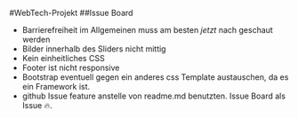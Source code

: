 #WebTech-Projekt
##Issue Board
+ Barrierefreiheit im Allgemeinen muss am besten *jetzt* nach geschaut werden
+ Bilder innerhalb des Sliders nicht mittig 
+ Kein einheitliches CSS
+ Footer ist nicht responsive
+ Bootstrap eventuell gegen ein anderes css Template
  austauschen, da es ein Framework ist.
+ github Issue feature anstelle von readme.md benutzten. Issue Board als Issue 🔥.